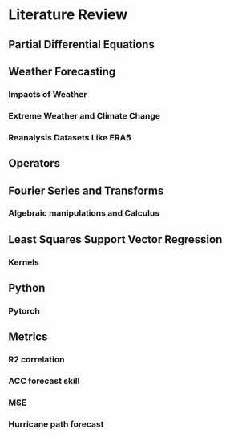 # Literature Review

## Partial Differential Equations

## Weather Forecasting

### Impacts of Weather

### Extreme Weather and Climate Change

### Reanalysis Datasets Like ERA5

## Operators

## Fourier Series and Transforms

### Algebraic manipulations and Calculus

## Least Squares Support Vector Regression

### Kernels

## Python

### Pytorch

## Metrics

### R2 correlation

### ACC forecast skill

### MSE

### Hurricane path forecast